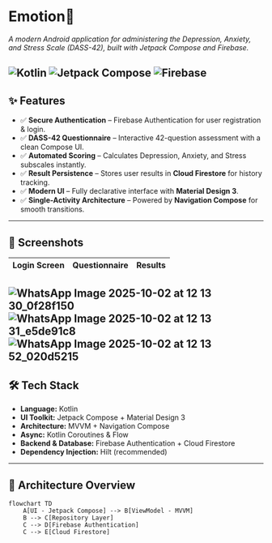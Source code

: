 # Emotion📱
*A modern Android application for administering the Depression, Anxiety, and Stress Scale (DASS-42), built with Jetpack Compose and Firebase.*

![Kotlin](https://img.shields.io/badge/Kotlin-1.9-blueviolet)
![Jetpack Compose](https://img.shields.io/badge/Jetpack%20Compose-%F0%9F%92%BB-blue)
![Firebase](https://img.shields.io/badge/Firebase-%F0%9F%94%A5-orange)
---

## ✨ Features
- ✅ **Secure Authentication** – Firebase Authentication for user registration & login.  
- ✅ **DASS-42 Questionnaire** – Interactive 42-question assessment with a clean Compose UI.  
- ✅ **Automated Scoring** – Calculates Depression, Anxiety, and Stress subscales instantly.  
- ✅ **Result Persistence** – Stores user results in **Cloud Firestore** for history tracking.  
- ✅ **Modern UI** – Fully declarative interface with **Material Design 3**.  
- ✅ **Single-Activity Architecture** – Powered by **Navigation Compose** for smooth transitions.  

---

## 📸 Screenshots
| Login Screen | Questionnaire | Results |
|--------------|---------------|---------|
![WhatsApp Image 2025-10-02 at 12 13 30_0f28f150](https://github.com/user-attachments/assets/d977cb8d-135c-48e4-8f92-eda5d3016e15)
![WhatsApp Image 2025-10-02 at 12 13 31_e5de91c8](https://github.com/user-attachments/assets/6a46186e-e0fa-4bae-bf7a-f2fbbf566ba6)
![WhatsApp Image 2025-10-02 at 12 13 52_020d5215](https://github.com/user-attachments/assets/af1b980c-3937-49d3-a78b-6ef1738b8fbe)
---

## 🛠 Tech Stack
- **Language:** Kotlin  
- **UI Toolkit:** Jetpack Compose + Material Design 3  
- **Architecture:** MVVM + Navigation Compose  
- **Async:** Kotlin Coroutines & Flow  
- **Backend & Database:** Firebase Authentication + Cloud Firestore  
- **Dependency Injection:** Hilt (recommended)  

---

## 📐 Architecture Overview
```mermaid
flowchart TD
    A[UI - Jetpack Compose] --> B[ViewModel - MVVM]
    B --> C[Repository Layer]
    C --> D[Firebase Authentication]
    C --> E[Cloud Firestore]
